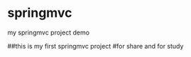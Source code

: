 springmvc
=========

my springmvc project demo

##this is my first springmvc project
#for share and for study
